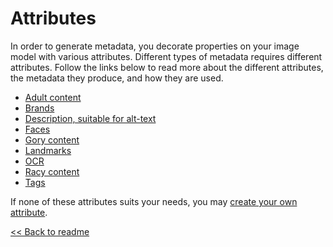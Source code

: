 # Attributes

In order to generate metadata, you decorate properties on your image model with various attributes. Different types of metadata requires different attributes. Follow the links below to read more about the different attributes, the metadata they produce, and how they are used.

-   [Adult content](./attributes/AnalyzeImageForAdultContent.md)
-   [Brands](./attributes/AnalyzeImageForBrands.md)
-   [Description, suitable for alt-text](./attributes/AnalyzeImageForDescription.md)
-   [Faces](./attributes/AnalyzeImageForFaces.md)
-   [Gory content](./attributes/AnalyzeImageForGoryContent.md)
-   [Landmarks](./attributes/AnalyzeImageForLandmarks.md)
-   [OCR](./attributes/AnalyzeImageForOcr.md)
-   [Racy content](./attributes/AnalyzeImageForRacyContent.md)
-   [Tags](./attributes/AnalyzeImageForTags.md)

If none of these attributes suits your needs, you may [create your own attribute](./attributes/CustomAttribute.md).

[<< Back to readme](../README.md)

